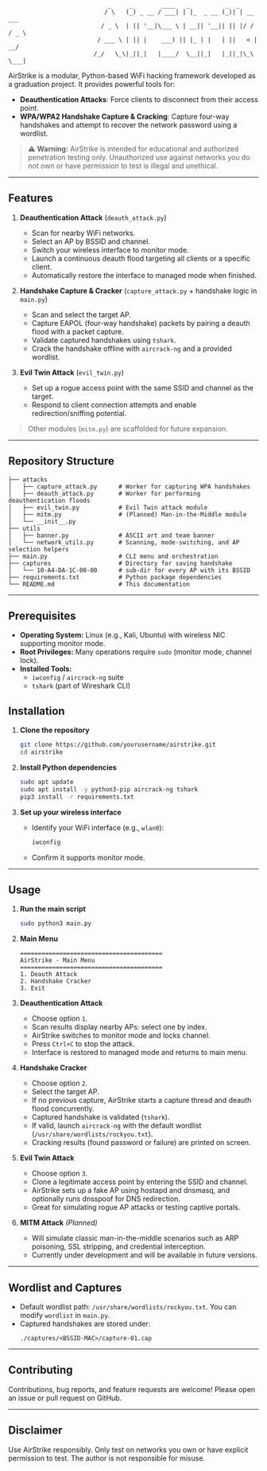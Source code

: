 ```
                            _     _        ____   _          _  _
                           / \   (_) _ __ / ___| | |_  _ __ (_)| | __  ___ 
                          / _ \  | || '__|\___ \ | __|| '__|| || |/ / / _ \
                         / ___ \ | || |    ___) || |_ | |   | ||   < |  __/
                        /_/   \_\|_||_|   |____/  \__||_|   |_||_|\_\ \___|
```

AirStrike is a modular, Python-based WiFi hacking framework developed as a graduation project. It provides powerful tools for:

- **Deauthentication Attacks**: Force clients to disconnect from their access point.
- **WPA/WPA2 Handshake Capture & Cracking**: Capture four-way handshakes and attempt to recover the network password using a wordlist.

> ⚠️ **Warning:** AirStrike is intended for educational and authorized penetration testing only. Unauthorized use against networks you do not own or have permission to test is illegal and unethical.

---

## Features

1. **Deauthentication Attack** (`deauth_attack.py`)

   - Scan for nearby WiFi networks.
   - Select an AP by BSSID and channel.
   - Switch your wireless interface to monitor mode.
   - Launch a continuous deauth flood targeting all clients or a specific client.
   - Automatically restore the interface to managed mode when finished.

2. **Handshake Capture & Cracker** (`capture_attack.py` + handshake logic in `main.py`)

   - Scan and select the target AP.
   - Capture EAPOL (four-way handshake) packets by pairing a deauth flood with a packet capture.
   - Validate captured handshakes using `tshark`.
   - Crack the handshake offline with `aircrack-ng` and a provided wordlist.

3. **Evil Twin Attack** (`evil_twin.py`)

   - Set up a rogue access point with the same SSID and channel as the target.
   - Respond to client connection attempts and enable redirection/sniffing potential.

> Other modules (`mitm.py`) are scaffolded for future expansion.

---

## Repository Structure

```
├── attacks
│   ├── capture_attack.py      # Worker for capturing WPA handshakes
│   ├── deauth_attack.py       # Worker for performing deauthentication floods
│   ├── evil_twin.py           # Evil Twin attack module
│   ├── mitm.py                # (Planned) Man-in-the-Middle module
│   └── __init__.py
├── utils
│   ├── banner.py              # ASCII art and team banner
│   └── network_utils.py       # Scanning, mode-switching, and AP selection helpers
├── main.py                    # CLI menu and orchestration
├── captures                   # Directory for saving handshake
│   └── 10-A4-DA-1C-00-00      # sub-dir for every AP with its BSSID
├── requirements.txt           # Python package dependencies
└── README.md                  # This documentation
```

---

## Prerequisites

- **Operating System:** Linux (e.g., Kali, Ubuntu) with wireless NIC supporting monitor mode.
- **Root Privileges:** Many operations require `sudo` (monitor mode, channel lock).
- **Installed Tools:**
  - `iwconfig` / `aircrack-ng` suite
  - `tshark` (part of Wireshark CLI)

## Installation

1. **Clone the repository**

   ```bash
   git clone https://github.com/yourusername/airstrike.git
   cd airstrike
   ```

2. **Install Python dependencies**

   ```bash
   sudo apt update
   sudo apt install -y python3-pip aircrack-ng tshark
   pip3 install -r requirements.txt
   ```

3. **Set up your wireless interface**

   - Identify your WiFi interface (e.g., `wlan0`):
     ```bash
     iwconfig
     ```
   - Confirm it supports monitor mode.

---

## Usage

1. **Run the main script**

   ```bash
   sudo python3 main.py
   ```

2. **Main Menu**

   ```text
   ========================================
   AirStrike - Main Menu
   ========================================
   1. Deauth Attack
   2. Handshake Cracker
   3. Exit
   ```

3. **Deauthentication Attack**

   - Choose option `1`.
   - Scan results display nearby APs: select one by index.
   - AirStrike switches to monitor mode and locks channel.
   - Press `Ctrl+C` to stop the attack.
   - Interface is restored to managed mode and returns to main menu.

4. **Handshake Cracker**

   - Choose option `2`.
   - Select the target AP.
   - If no previous capture, AirStrike starts a capture thread and deauth flood concurrently.
   - Captured handshake is validated (`tshark`).
   - If valid, launch `aircrack-ng` with the default wordlist (`/usr/share/wordlists/rockyou.txt`).
   - Cracking results (found password or failure) are printed on screen.

5. **Evil Twin Attack**

   - Choose option `3`.
   - Clone a legitimate access point by entering the SSID and channel.
   - AirStrike sets up a fake AP using hostapd and dnsmasq, and optionally runs dnsspoof for DNS redirection.
   - Great for simulating rogue AP attacks or testing captive portals.

6. **MITM Attack** *(Planned)*

   - Will simulate classic man-in-the-middle scenarios such as ARP poisoning, SSL stripping, and credential interception.
   - Currently under development and will be available in future versions.

---

## Wordlist and Captures

- Default wordlist path: `/usr/share/wordlists/rockyou.txt`. You can modify `wordlist` in `main.py`.
- Captured handshakes are stored under:
  ```
  ./captures/<BSSID-MAC>/capture-01.cap
  ```

---

## Contributing

Contributions, bug reports, and feature requests are welcome! Please open an issue or pull request on GitHub.

---

## Disclaimer

Use AirStrike responsibly. Only test on networks you own or have explicit permission to test. The author is not responsible for misuse.

